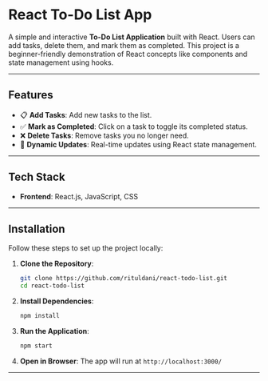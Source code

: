 # React To-Do List App

A simple and interactive **To-Do List Application** built with React. Users can add tasks, delete them, and mark them as completed. This project is a beginner-friendly demonstration of React concepts like components and state management using hooks.

---

## Features

- 📋 **Add Tasks**: Add new tasks to the list.
- ✅ **Mark as Completed**: Click on a task to toggle its completed status.
- ❌ **Delete Tasks**: Remove tasks you no longer need.
- 🔄 **Dynamic Updates**: Real-time updates using React state management.

---

## Tech Stack

- **Frontend**: React.js, JavaScript, CSS

---

## Installation

Follow these steps to set up the project locally:

1. **Clone the Repository**:
   ```bash
   git clone https://github.com/rituldani/react-todo-list.git
   cd react-todo-list
   ```

2. **Install Dependencies**:
   ```bash
   npm install
   ```

3. **Run the Application**:
   ```bash
   npm start
   ```

4. **Open in Browser**:
   The app will run at `http://localhost:3000/`

---
